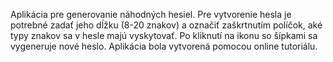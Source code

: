 Aplikácia pre generovanie náhodných hesiel.
Pre vytvorenie hesla je potrebné zadať jeho dĺžku (8-20 znakov) a označiť zaškrtnutím políčok, aké typy znakov sa v hesle majú vyskytovať.
Po kliknutí na ikonu so šípkami sa vygeneruje nové heslo.
Aplikácia bola vytvorená pomocou online tutoriálu.
